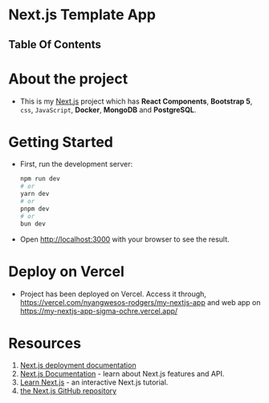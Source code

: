 # Next.js Template App

## Table Of Contents

# About the project

- This is my [Next.js](https://nextjs.org/) project which has **React Components**, **Bootstrap 5**, `css`, `JavaScript`, **Docker**, **MongoDB** and **PostgreSQL**.

# Getting Started

- First, run the development server:

  ```bash
  npm run dev
  # or
  yarn dev
  # or
  pnpm dev
  # or
  bun dev
  ```

- Open [http://localhost:3000](http://localhost:3000) with your browser to see the result.

# Deploy on Vercel

- Project has been deployed on Vercel. Access it through, https://vercel.com/nyangwesos-rodgers/my-nextjs-app and web app on https://my-nextjs-app-sigma-ochre.vercel.app/

# Resources

1. [Next.js deployment documentation](https://nextjs.org/docs/deployment)
2. [Next.js Documentation](https://nextjs.org/docs) - learn about Next.js features and API.
3. [Learn Next.js](https://nextjs.org/learn) - an interactive Next.js tutorial.
4. [the Next.js GitHub repository](https://github.com/vercel/next.js/)
